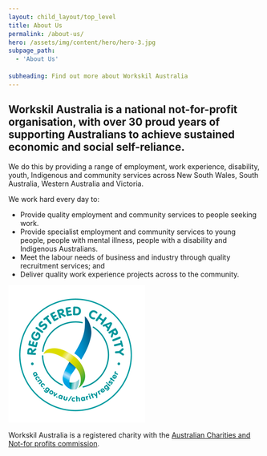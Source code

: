 ```yaml
---
layout: child_layout/top_level
title: About Us
permalink: /about-us/
hero: /assets/img/content/hero/hero-3.jpg
subpage_path:
  - 'About Us'

subheading: Find out more about Workskil Australia
---
```


## Workskil Australia is a national not-for-profit organisation, with over 30 proud years of supporting Australians to achieve sustained economic and social self-reliance.

We do this by providing a range of employment, work experience, disability, youth, Indigenous and community services across New South Wales, South Australia, Western Australia and Victoria.

We work hard every day to:

* Provide quality employment and community services to people seeking work.
* Provide specialist employment and community services to young people, people with mental illness, people with a disability and Indigenous Australians.
* Meet the labour needs of business and industry through quality recruitment services; and
* Deliver quality work experience projects across to the community.

<p class="text-center">
	<a href="#" target="_blank">
		<img width="273" height="273" src="/assets/img/content/acnc-registered-charity-logo_rgb.png" alt="" data-id="10567">
	</a>
</p>

Workskil Australia is a registered charity with the [Australian Charities and Not-for profits commission](https://www.acnc.gov.au/).